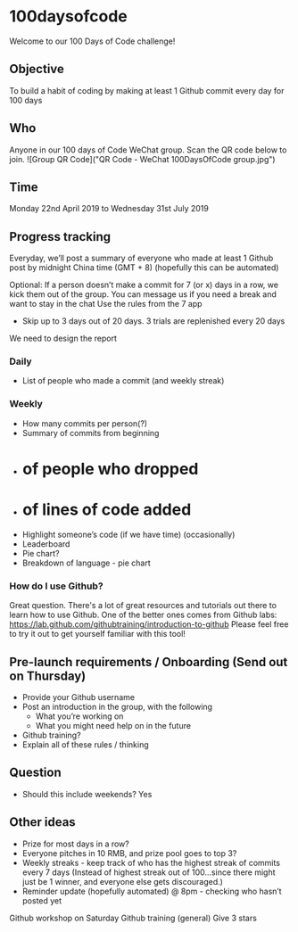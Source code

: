 # 100daysofcode
Welcome to our 100 Days of Code challenge!

## Objective
To build a habit of coding by making at least 1 Github commit every day for 100 days

## Who
Anyone in our 100 days of Code WeChat group. Scan the QR code below to join.
![Group QR Code]("QR Code - WeChat 100DaysOfCode group.jpg")

## Time
Monday 22nd April 2019 to Wednesday 31st July 2019

## Progress tracking 
Everyday, we’ll post a summary of everyone who made at least 1 Github post by midnight China time (GMT + 8) (hopefully this can be automated)

Optional:
If a person doesn’t make a commit for 7 (or x) days in a row, we kick them out of the group.
You can message us if you need a break and want to stay in the chat
Use the rules from the 7 app
- Skip up to 3 days out of 20 days. 3 trials are replenished every 20 days

We need to design the report

### Daily
- List of people who made a commit (and weekly streak)

### Weekly
- How many commits per person(?)
- Summary of commits from beginning
- # of people who dropped
- # of lines of code added
- Highlight someone’s code (if we have time) (occasionally)
- Leaderboard
- Pie chart?
- Breakdown of language - pie chart

### How do I use Github?
Great question. There's a lot of great resources and tutorials out there to learn how to use Github.
One of the better ones comes from Github labs:
https://lab.github.com/githubtraining/introduction-to-github
Please feel free to try it out to get yourself familiar with this tool!

## Pre-launch requirements / Onboarding (Send out on Thursday)
- Provide your Github username
- Post an introduction in the group, with the following
	- What you’re working on
	- What you might need help on in the future
- Github training?
- Explain all of these rules / thinking

## Question
* Should this include weekends? Yes

## Other ideas
* Prize for most days in a row?
* Everyone pitches in 10 RMB, and prize pool goes to top 3?
* Weekly streaks - keep track of who has the highest streak of commits every 7 days (Instead of highest streak out of 100…since there might just be 1 winner, and everyone else gets discouraged.)
* Reminder update (hopefully automated) @ 8pm - checking who hasn’t posted yet


Github workshop on Saturday
Github training (general)
Give 3 stars
